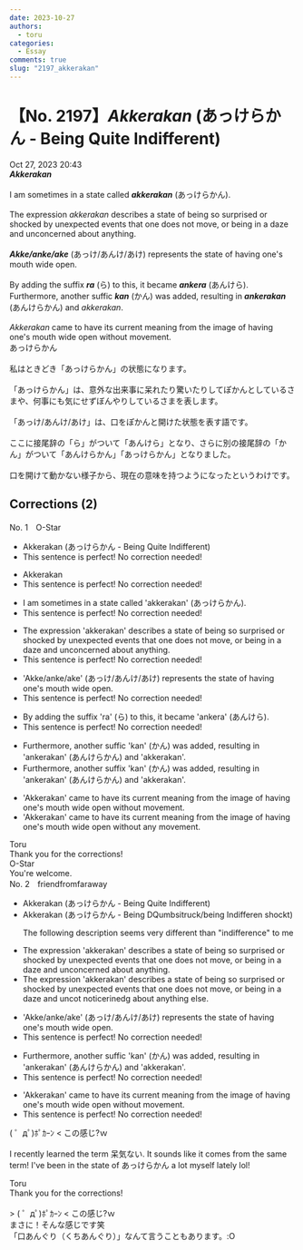 ```yaml
---
date: 2023-10-27
authors:
  - toru
categories:
  - Essay
comments: true
slug: "2197_akkerakan"
---
```


# 【No. 2197】<strong><em>Akkerakan</em></strong> (あっけらかん - Being Quite Indifferent)
<div class="date">Oct 27, 2023 20:43</div>
<div id="post"><div id="body_show_ori">
<strong><em>Akkerakan</em></strong><br/><br/>I am sometimes in a state called <strong><em>akkerakan</em></strong> (あっけらかん).<br/><br/>The expression <em>akkerakan</em> describes a state of being so surprised or shocked by unexpected events that one does not move, or being in a daze and unconcerned about anything.<br/><br/><strong><em>Akke/anke/ake</em></strong> (あっけ/あんけ/あけ) represents the state of having one's mouth wide open.<br/><br/>By adding the suffix <strong><em>ra</em></strong> (ら) to this, it became <strong><em>ankera</em></strong> (あんけら). Furthermore, another suffic <strong><em>kan</em></strong> (かん) was added, resulting in <strong><em>ankerakan</em></strong> (あんけらかん) and <em>akkerakan</em>.<br/><br/><em>Akkerakan</em> came to have its current meaning from the image of having one's mouth wide open without movement.
</div></div>

<!-- more -->

<div id="post_ja"><div id="body_show_mo">
あっけらかん<br/><br/>私はときどき「あっけらかん」の状態になります。<br/><br/>「あっけらかん」は、意外な出来事に呆れたり驚いたりしてぽかんとしているさまや、何事にも気にせずぼんやりしているさまを表します。<br/><br/>「あっけ/あんけ/あけ」は、口をぽかんと開けた状態を表す語です。<br/><br/>ここに接尾辞の「ら」がついて「あんけら」となり、さらに別の接尾辞の「かん」がついて「あんけらかん」「あっけらかん」となりました。<br/><br/>口を開けて動かない様子から、現在の意味を持つようになったというわけです。
</div></div>

## Corrections (2)
<div id="block"><div class="first_name"> No. 1　<span class="just_name">O-Star</span></div><div id="block2">
<ul class="correction_field">
<li class="incorrect">Akkerakan (あっけらかん - Being Quite Indifferent)</li>
<li class="corrected perfect">This sentence is perfect! No correction needed!</li>
</ul>
<ul class="correction_field">
<li class="incorrect">Akkerakan</li>
<li class="corrected perfect">This sentence is perfect! No correction needed!</li>
</ul>
<ul class="correction_field">
<li class="incorrect">I am sometimes in a state called 'akkerakan' (あっけらかん).</li>
<li class="corrected perfect">This sentence is perfect! No correction needed!</li>
</ul>
<ul class="correction_field">
<li class="incorrect">The expression 'akkerakan' describes a state of being so surprised or shocked by unexpected events that one does not move, or being in a daze and unconcerned about anything.</li>
<li class="corrected perfect">This sentence is perfect! No correction needed!</li>
</ul>
<ul class="correction_field">
<li class="incorrect">'Akke/anke/ake' (あっけ/あんけ/あけ) represents the state of having one's mouth wide open.</li>
<li class="corrected perfect">This sentence is perfect! No correction needed!</li>
</ul>
<ul class="correction_field">
<li class="incorrect">By adding the suffix 'ra' (ら) to this, it became 'ankera' (あんけら).</li>
<li class="corrected perfect">This sentence is perfect! No correction needed!</li>
</ul>
<ul class="correction_field">
<li class="incorrect">Furthermore, another suffic 'kan' (かん) was added, resulting in 'ankerakan' (あんけらかん) and 'akkerakan'.</li>
<li class="corrected correct">
Furthermore, another <span class="f_bold">suffix</span> 'kan' (かん) was added, resulting in 'ankerakan' (あんけらかん) and 'akkerakan'.
</li>
</ul>
<ul class="correction_field">
<li class="incorrect">'Akkerakan' came to have its current meaning from the image of having one's mouth wide open without movement.</li>
<li class="corrected correct">
'Akkerakan' came to have its current meaning from the image of having one's mouth wide open without <span class="f_bold">any </span>movement.
</li>
</ul>
</div><div class="name"><span class="just_name">Toru</span><br>
Thank you for the corrections!
</div>
<div class="name"><span class="just_name">O-Star</span><br>
You're welcome.
</div>
</div>
<div id="block"><div class="first_name"> No. 2　<span class="just_name">friendfromfaraway</span></div><div id="block2">
<ul class="correction_field">
<li class="incorrect">Akkerakan (あっけらかん - Being Quite Indifferent)</li>
<li class="corrected correct">
Akkerakan (あっけらかん - Being <span class="f_red">D</span><span class="f_gray"><span class="sline">Q</span></span>u<span class="f_red">mbs</span><span class="f_gray"><span class="sline">i</span></span>t<span class="f_red">ruck/b</span>e<span class="f_red">ing</span> <span class="f_gray"><span class="sline">Ind</span></span>i<span class="f_gray"><span class="sline">ffere</span></span>n<span class="f_red"> shock</span><span class="f_gray"><span class="sline">t</span></span>)
<p class="correction_comment">The following description seems very different than "indifference" to me</p>
</li>
</ul>
<ul class="correction_field">
<li class="incorrect">The expression 'akkerakan' describes a state of being so surprised or shocked by unexpected events that one does not move, or being in a daze and unconcerned about anything.</li>
<li class="corrected correct">
The expression 'akkerakan' describes a state of being so surprised or shocked by unexpected events that one does not move, <span class="f_gray"><span class="sline">or </span></span>being in a daze and <span class="f_gray"><span class="sline">u</span></span>n<span class="f_gray"><span class="sline">c</span></span>o<span class="f_red">t </span>n<span class="f_red">oti</span>c<span class="f_gray"><span class="sline">er</span></span><span class="f_red">i</span>n<span class="f_gray"><span class="sline">ed</span></span><span class="f_red">g</span> a<span class="f_gray"><span class="sline">bout a</span></span>nything<span class="f_red"> else</span>.
</li>
</ul>
<ul class="correction_field">
<li class="incorrect">'Akke/anke/ake' (あっけ/あんけ/あけ) represents the state of having one's mouth wide open.</li>
<li class="corrected perfect">This sentence is perfect! No correction needed!</li>
</ul>
<ul class="correction_field">
<li class="incorrect">Furthermore, another suffic 'kan' (かん) was added, resulting in 'ankerakan' (あんけらかん) and 'akkerakan'.</li>
<li class="corrected perfect">This sentence is perfect! No correction needed!</li>
</ul>
<ul class="correction_field">
<li class="incorrect">'Akkerakan' came to have its current meaning from the image of having one's mouth wide open without movement.</li>
<li class="corrected perfect">This sentence is perfect! No correction needed!</li>
</ul>
<p class="comment_small">
 ( ゜дﾟ)ﾎﾟｶｰﾝ &lt; この感じ?ｗ
 <br/>
 <br/>
 I recently learned the term 呆気ない. It sounds like it comes from the same term! I've been in the state of あっけらかん a lot myself lately lol!
</p>

</div><div class="name"><span class="just_name">Toru</span><br>
Thank you for the corrections!<br/><br/>&gt; ( ゜дﾟ)ﾎﾟｶｰﾝ &lt; この感じ?ｗ<br/>まさに！そんな感じです笑<br/>「口あんぐり（くちあんぐり）」なんて言うこともあります。:O
</div>
</div>
